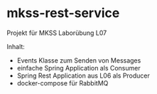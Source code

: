 # mkss-rest-service 

Projekt für MKSS Laborübung L07

Inhalt:
- Events Klasse zum Senden von Messages
- einfache Spring Application als Consumer
- Spring Rest Application aus L06 als Producer 
- docker-compose für RabbitMQ

